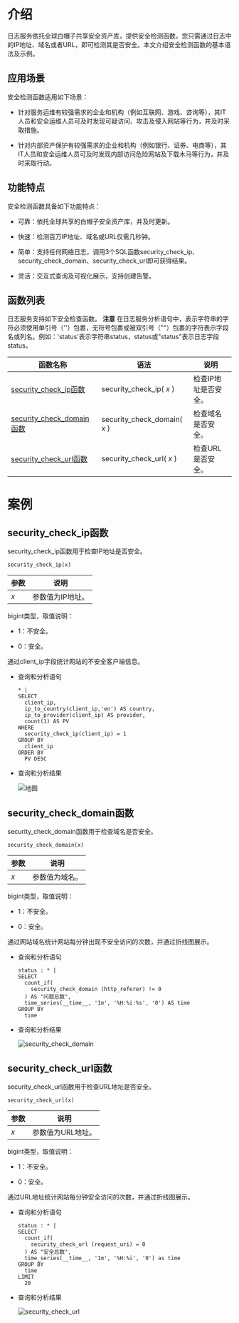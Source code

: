 # 介绍
日志服务依托全球白帽子共享安全资产库，提供安全检测函数。您只需通过日志中的IP地址、域名或者URL，即可检测其是否安全。本文介绍安全检测函数的基本语法及示例。



应用场景 
-------------------------

安全检测函数适用如下场景：

* 针对服务运维有较强需求的企业和机构（例如互联网、游戏、咨询等），其IT人员和安全运维人员可及时发现可疑访问、攻击及侵入网站等行为，并及时采取措施。

* 针对内部资产保护有较强需求的企业和机构（例如银行、证券、电商等），其IT人员和安全运维人员可及时发现内部访问危险网站及下载木马等行为，并及时采取行动。




功能特点 
-------------------------

安全检测函数具备如下功能特点：

* 可靠：依托全球共享的白帽子安全资产库，并及时更新。

* 快速：检测百万IP地址、域名或URL仅需几秒钟。

* 简单：支持任何网络日志，调用3个SQL函数security_check_ip、security_check_domain、security_check_url即可获得结果。

* 灵活：交互式查询及可视化展示，支持创建告警。




函数列表 
-------------------------

日志服务支持如下安全检查函数。
**注意** 在日志服务分析语句中，表示字符串的字符必须使用单引号（''）包裹，无符号包裹或被双引号（""）包裹的字符表示字段名或列名。例如：'status'表示字符串status，status或"status"表示日志字段status。


|                                          函数名称                                          |              语法              |     说明      |
|----------------------------------------------------------------------------------------|------------------------------|-------------|
| [security_check_ip函数](#security_check_ip函数)     | security_check_ip( *x* )     | 检查IP地址是否安全。 |
| [security_check_domain函数](#security_check_domain函数) | security_check_domain( *x* ) | 检查域名是否安全。   |
| [security_check_url函数](#security_check_url函数)    | security_check_url( *x* )    | 检查URL是否安全。  |


# 案例
security_check_ip函数 
----------------------------------------

security_check_ip函数用于检查IP地址是否安全。

```unknow
security_check_ip(x)
```



| 参数  |    说明     |
|-----|-----------|
| *x* | 参数值为IP地址。 |



bigint类型，取值说明：

* 1：不安全。

* 0：安全。




通过client_ip字段统计网站的不安全客户端信息。

* 查询和分析语句

  ```unknow
  * |
  SELECT
    client_ip,
    ip_to_country(client_ip,'en') AS country,
    ip_to_provider(client_ip) AS provider,
    count(1) AS PV
  WHERE
    security_check_ip(client_ip) = 1
  GROUP BY
    client_ip
  ORDER BY
    PV DESC
  ```

  

* 查询和分析结果

  ![地图](https://help-static-aliyun-doc.aliyuncs.com/assets/img/zh-CN/5649246261/p8690.png)




security_check_domain函数 
--------------------------------------------

security_check_domain函数用于检查域名是否安全。

```unknow
security_check_domain(x)
```



| 参数  |   说明    |
|-----|---------|
| *x* | 参数值为域名。 |



bigint类型，取值说明：

* 1：不安全。

* 0：安全。




通过网站域名统计网站每分钟出现不安全访问的次数，并通过折线图展示。

* 查询和分析语句

  ```unknow
  status : * |
  SELECT
    count_if(
      security_check_domain (http_referer) != 0
    ) AS "问题总数",
    time_series(__time__, '1m', '%H:%i:%s', '0') AS time
  GROUP BY
    time
  ```

  

* 查询和分析结果

  ![security_check_domain](https://help-static-aliyun-doc.aliyuncs.com/assets/img/zh-CN/2014961361/p295468.png)




security_check_url函数 
-----------------------------------------

security_check_url函数用于检查URL地址是否安全。

```unknow
security_check_url(x)
```



| 参数  |     说明     |
|-----|------------|
| *x* | 参数值为URL地址。 |



bigint类型，取值说明：

* 1：不安全。

* 0：安全。




通过URL地址统计网站每分钟安全访问的次数，并通过折线图展示。

* 查询和分析语句

  ```unknow
  status : * |
  SELECT
    count_if(
      security_check_url (request_uri) = 0
    ) AS "安全总数",
    time_series(__time__, '1m', '%H:%i', '0') as time
  GROUP BY
    time
  LIMIT
    20
  ```

  

* 查询和分析结果

  ![security_check_url](https://help-static-aliyun-doc.aliyuncs.com/assets/img/zh-CN/0237611361/p325037.png)